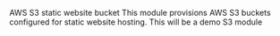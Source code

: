 AWS S3 static website bucket
This module provisions AWS S3 buckets configured for static website hosting.
This will be a demo S3 module